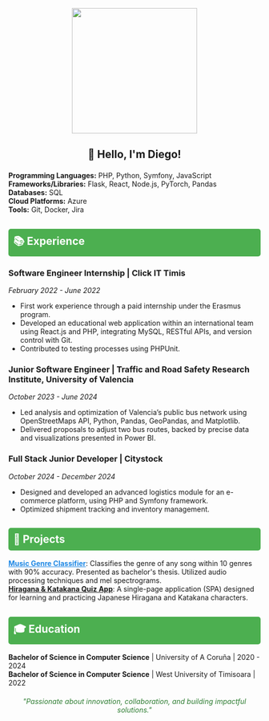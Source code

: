 
   <p align="center">
  <img src="https://i.imgur.com/I9OWQYm.png" style="width: 250px" />
</p>
   
 ## <p align="center">👋 Hello, I'm Diego! </p> 

  <ul style="list-style-type: none; padding-left: 0;">
    <li><strong>Programming Languages:</strong> PHP, Python, Symfony, JavaScript</li>
    <li><strong>Frameworks/Libraries:</strong> Flask, React, Node.js, PyTorch, Pandas</li>
    <li><strong>Databases:</strong> SQL</li>
    <li><strong>Cloud Platforms:</strong> Azure</li>
    <li><strong>Tools:</strong> Git, Docker, Jira</li>
  </ul>

  <h2 style="background-color: #4CAF50; color: white; padding: 10px; border-radius: 5px;">📚 Experience</h2>
  <div style="margin-bottom: 20px;">
    <h3>Software Engineer Internship | Click IT Timis</h3>
    <p><em>February 2022 - June 2022</em></p>
    <ul>
      <li>First work experience through a paid internship under the Erasmus program.</li>
      <li>Developed an educational web application within an international team using React.js and PHP, integrating MySQL, RESTful APIs, and version control with Git.</li>
      <li>Contributed to testing processes using PHPUnit.</li>
    </ul>
  </div>
  <div style="margin-bottom: 20px;">
    <h3>Junior Software Engineer | Traffic and Road Safety Research Institute, University of Valencia</h3>
    <p><em>October 2023 - June 2024</em></p>
    <ul>
      <li>Led analysis and optimization of Valencia’s public bus network using OpenStreetMaps API, Python, Pandas, GeoPandas, and Matplotlib.</li>
      <li>Delivered proposals to adjust two bus routes, backed by precise data and visualizations presented in Power BI.</li>
    </ul>
  </div>
  <div style="margin-bottom: 20px;">
    <h3>Full Stack Junior Developer | Citystock</h3>
    <p><em>October 2024 - December 2024</em></p>
    <ul>
      <li>Designed and developed an advanced logistics module for an e-commerce platform, using PHP and Symfony framework.</li>
      <li>Optimized shipment tracking and inventory management.</li>
    </ul>
  </div>

  <h2 style="background-color: #4CAF50; color: white; padding: 10px; border-radius: 5px;">📂 Projects</h2>
  <ul style="list-style-type: none; padding-left: 0;">
    <li><strong><a href="https://github.com/diegocainzos/music-genre-classification-tfg" target="_blank" style="color: #1e88e5;">Music Genre Classifier</a></strong>: Classifies the genre of any song within 10 genres with 90% accuracy. Presented as bachelor's thesis. Utilized audio processing techniques and mel spectrograms.</li>
     <li><strong><a href="https://github.com/diegocainzos/kana-kun-quiz" target="_blank">Hiragana & Katakana Quiz App</a></strong>: A single-page application (SPA) designed for learning and practicing Japanese Hiragana and Katakana characters.</li>
  </ul>

  <h2 style="background-color: #4CAF50; color: white; padding: 10px; border-radius: 5px;">🎓 Education</h2>
  <ul style="list-style-type: none; padding-left: 0;">
    <li><strong>Bachelor of Science in Computer Science</strong> | University of A Coruña | 2020 - 2024</li>
    <li><strong>Bachelor of Science in Computer Science</strong> | West University of Timisoara | 2022</li>
  </ul>

  <div style="text-align: center; margin-top: 20px;">
    <p style="font-style: italic; color: #2e7d32;">"Passionate about innovation, collaboration, and building impactful solutions."</p>
  </div>
</div>
